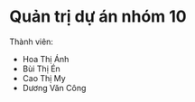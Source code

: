 # Quản trị dự án nhóm 10
Thành viên:
- Hoa Thị Ánh
- Bùi Thị Én
- Cao Thị My
- Dương Văn Công										
